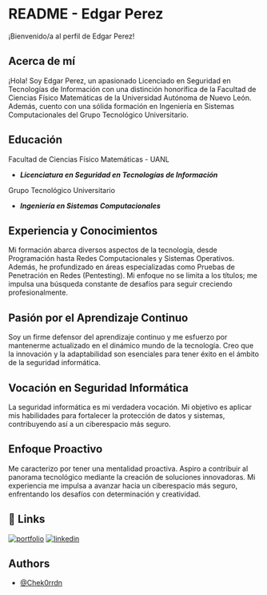 
# README - Edgar Perez
¡Bienvenido/a al perfil de Edgar Perez!

## Acerca de mí
¡Hola! Soy Edgar Perez, un apasionado Licenciado en Seguridad en Tecnologías de Información con una distinción honorífica de la Facultad de Ciencias Físico Matemáticas de la Universidad Autónoma de Nuevo León. Además, cuento con una sólida formación en Ingeniería en Sistemas Computacionales del Grupo Tecnológico Universitario.

## Educación
Facultad de Ciencias Físico Matemáticas - UANL

* ___Licenciatura en Seguridad en Tecnologías de Información___

Grupo Tecnológico Universitario

* ___Ingeniería en Sistemas Computacionales___


## Experiencia y Conocimientos
Mi formación abarca diversos aspectos de la tecnología, desde Programación hasta Redes Computacionales y Sistemas Operativos. Además, he profundizado en áreas especializadas como Pruebas de Penetración en Redes (Pentesting). Mi enfoque no se limita a los títulos; me impulsa una búsqueda constante de desafíos para seguir creciendo profesionalmente.

## Pasión por el Aprendizaje Continuo
Soy un firme defensor del aprendizaje continuo y me esfuerzo por mantenerme actualizado en el dinámico mundo de la tecnología. Creo que la innovación y la adaptabilidad son esenciales para tener éxito en el ámbito de la seguridad informática.

## Vocación en Seguridad Informática
La seguridad informática es mi verdadera vocación. Mi objetivo es aplicar mis habilidades para fortalecer la protección de datos y sistemas, contribuyendo así a un ciberespacio más seguro.

## Enfoque Proactivo
Me caracterizo por tener una mentalidad proactiva. Aspiro a contribuir al panorama tecnológico mediante la creación de soluciones innovadoras. Mi experiencia me impulsa a avanzar hacia un ciberespacio más seguro, enfrentando los desafíos con determinación y creatividad.

## 🔗 Links
[![portfolio](https://img.shields.io/badge/my_portfolio-000?style=for-the-badge&logo=ko-fi&logoColor=white)](https://chek0rrdn.github.io/edgar-portfolio/)
[![linkedin](https://img.shields.io/badge/linkedin-0A66C2?style=for-the-badge&logo=linkedin&logoColor=white)](https://www.linkedin.com/in/edgar-alberto-perez-arredondo/)


## Authors

- [@Chek0rrdn](https://github.com/Chek0rrdn)

